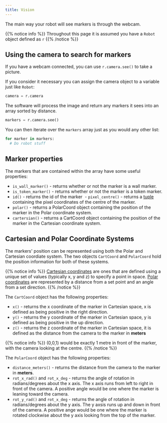 ```yaml
---
title: Vision
---
```


The main way your robot will see markers is through the webcam.

{{% notice info %}}
Throughout this page it is assumed you have a `Robot` object defined as `r`
{{% /notice %}}

## Using the camera to search for markers
If you have a webcam connected, you can use `r.camera.see()` to take a picture. 

If you consider it necessary you can assign the camera object to a variable just like `Robot`:

```python
camera = r.camera
```
The software will process the image and return any markers it sees into an array sorted by distance.

```python
markers = r.camera.see()
```

You can then iterate over the `markers` array just as you would any other list:
```python
for marker in markers:
  # Do robot stuff
```

## Marker properties
The markers that are contained within the array have some useful properties:

  - `is_wall_marker()` - returns whether or not the marker is a wall marker.
  - `is_token_marker()` - returns whether or not the marker is a token marker.
  - `id()` - returns the id of the marker
  - `pixel_centre()` - returns a [tuple](https://www.tutorialspoint.com/python/python_tuples.htm) containing the pixel coordinates of the centre of the marker.
  - `polar()` - returns a PolarCoord object containing the position of the marker in the Polar coordinate system.
  - `cartersian()` - returns a CartCoord object containing the position of the marker in the Cartesian coordinate system.

## Cartesian and Polar Coordinate Systems
The markers' position can be represented using both the Polar and Cartesian coordiate system. The two objects `CartCoord` and `PolarCoord` hold the position information for both of these systems.

{{% notice info %}}
[Cartesian coordinates](https://en.wikipedia.org/wiki/Cartesian_coordinate_system) are ones that are defined using a unique set of values (typically x, y and z) to specify a point in space. [Polar coordinates](https://en.wikipedia.org/wiki/Polar_coordinate_system) are represented by a distance from a set point and an angle from a set direction.
{{% /notice %}}

The `CartCoord` object has the following properties:

  - `x()` - returns the x coordinate of the marker in Cartesian space, x is defined as being positive in the right direction.
  - `y()` - returns the y coordinate of the marker in Cartesian space, y is defined as being positive in the up direction.
  - `z()` - returns the z coordinate of the marker in Cartesian space, it is defined as the distance from the camera to the marker in **meters**
  
{{% notice info %}}
(0,0,1) would be exactly 1 metre in front of the marker, with the camera looking at the centre.
{{% /notice %}}
  
The `PolarCoord` object has the following properties:
 - `distance_meters()` - returns the distance from the camera to the marker in **meters**.
 - `rot_x_rad()` and `rot_x_deg` - returns the angle of rotation in radians/degrees about the x axis. The x axis runs from left to right in front of the camera. A positive angle would be one where the marker is leaning toward the camera.
 - `rot_y_rad()` and `rot_x_deg` - returns the angle of rotation in radians/degrees about the y axis. The y axsis runs up and down in front of the camera. A positive ange would be one where the marker is rotated clockwise about the y axis looking from the top of the marker.
